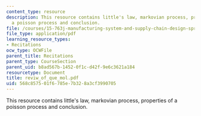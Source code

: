 ```yaml
---
content_type: resource
description: This resource contains little's law, markovian process, properties of
  a poisson process and conclusion.
file: /courses/15-763j-manufacturing-system-and-supply-chain-design-spring-2005/568c857501f6785e7b328a3cf3990705_reviw_of_que_mol.pdf
file_type: application/pdf
learning_resource_types:
- Recitations
ocw_type: OCWFile
parent_title: Recitations
parent_type: CourseSection
parent_uid: b8ad567b-1452-0f1c-d42f-9e6c3621a184
resourcetype: Document
title: reviw_of_que_mol.pdf
uid: 568c8575-01f6-785e-7b32-8a3cf3990705
---
```

This resource contains little's law, markovian process, properties of a poisson process and conclusion.

